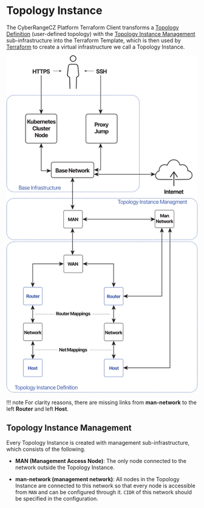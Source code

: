 # Topology Instance

The CyberRangeCZ Platform Terraform Client transforms a [Topology Definition](topology-definition.md) (user-defined topology) with the [Topology Instance Management](#topology-instance-management) sub-infrastructure into the Terraform Template, which is then used by [Terraform](https://www.terraform.io) to create a virtual infrastructure we call a Topology Instance.

![topology-instance](../../img/user-guide-advanced/sandboxes/topology-instance.svg)

!!! note
    For clarity reasons, there are missing links from **man-network** to the left **Router** and left **Host**.

## Topology Instance Management

Every Topology Instance is created with management sub-infrastructure, which consists of the following.

* **MAN (Management Access Node)**: The only node connected to the network outside the Topology Instance.

* **man-network (management network)**: All nodes in the Topology Instance are connected to this network so that every node is accessible from `MAN` and can be configured through it. `CIDR` of this network should be specified in the configuration.
